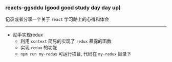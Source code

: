 ### reacts-ggsddu (good good study day day up)

记录或者分享一个关于 `react` 学习路上的心得和体会

---

- 动手实现redux
	- 利用 `context` 简易的实现了 `redux` 暴露的函数
	- 实现 `redux` 的功能
	- `npm run my-redux` 可运行项目, 代码在 `my-redux` 目录下
